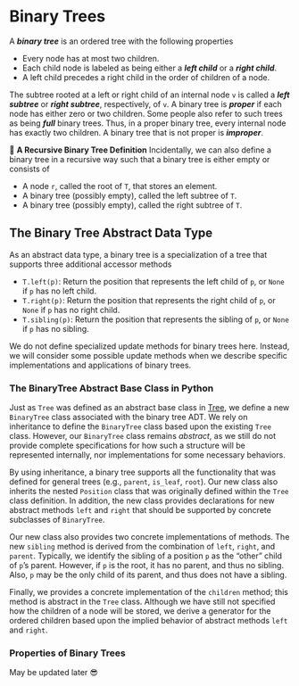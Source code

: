 # Binary Trees

A ***binary tree*** is an ordered tree with the following properties

- Every node has at most two children.
- Each child node is labeled as being either a ***left child*** or a ***right child***.
- A left child precedes a right child in the order of children of a node.

The subtree rooted at a left or right child of an internal node `v` is called a ***left subtree*** or ***right subtree***, respectively, of `v`. A binary tree is ***proper*** if each node has either zero or two children. Some people also refer to such trees as being ***full*** binary trees. Thus, in a proper binary tree, every internal node has exactly two children. A binary tree that is not proper is ***improper***.

🎯 **A Recursive Binary Tree Definition**
Incidentally, we can also define a binary tree in a recursive way such that a binary
tree is either empty or consists of

- A node `r`, called the root of `T`, that stores an element.
- A binary tree (possibly empty), called the left subtree of `T`.
- A binary tree (possibly empty), called the right subtree of `T`.

## The Binary Tree Abstract Data Type

As an abstract data type, a binary tree is a specialization of a tree that supports three
additional accessor methods

- `T.left(p)`: Return the position that represents the left child of `p`, or `None` if `p` has no left child.
- `T.right(p)`: Return the position that represents the right child of `p`, or `None` if `p` has no right child.
- `T.sibling(p)`: Return the position that represents the sibling of `p`, or `None` if `p` has no sibling.

We do not define specialized update methods for binary trees here. Instead, we will consider some possible update methods when we describe specific implementations and applications of binary trees.

### The BinaryTree Abstract Base Class in Python

Just as `Tree` was defined as an abstract base class in [Tree](../README.md), we define a
new `BinaryTree` class associated with the binary tree ADT. We rely on inheritance to define the `BinaryTree` class based upon the existing `Tree` class. However, our `BinaryTree` class remains *abstract*, as we still do not provide complete specifications for how such a structure will be represented internally, nor implementations for some necessary behaviors.

By using inheritance, a binary tree supports all the functionality that was defined for general trees (e.g., `parent`, `is_leaf`, `root`). Our new class also inherits the
nested `Position` class that was originally defined within the `Tree` class definition.
In addition, the new class provides declarations for new abstract methods `left` and
`right` that should be supported by concrete subclasses of `BinaryTree`.

Our new class also provides two concrete implementations of methods. The new `sibling` method is derived from the combination of `left`, `right`, and `parent`. Typically, we identify the sibling of a position `p` as the “other” child of `p`’s parent. However, if `p` is the root, it has no parent, and thus no sibling. Also, `p` may be the only child of its parent, and thus does not have a sibling.

Finally, we provides a concrete implementation of the `children` method; this method is abstract in the `Tree` class. Although we have still not specified how the children of a node will be stored, we derive a generator for the ordered children based upon the implied behavior of abstract methods `left` and `right`.

### Properties of Binary Trees

May be updated later 😎
